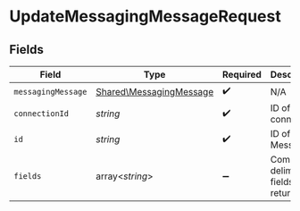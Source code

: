 # UpdateMessagingMessageRequest


## Fields

| Field                                                              | Type                                                               | Required                                                           | Description                                                        |
| ------------------------------------------------------------------ | ------------------------------------------------------------------ | ------------------------------------------------------------------ | ------------------------------------------------------------------ |
| `messagingMessage`                                                 | [Shared\MessagingMessage](../../Models/Shared/MessagingMessage.md) | :heavy_check_mark:                                                 | N/A                                                                |
| `connectionId`                                                     | *string*                                                           | :heavy_check_mark:                                                 | ID of the connection                                               |
| `id`                                                               | *string*                                                           | :heavy_check_mark:                                                 | ID of the Message                                                  |
| `fields`                                                           | array<*string*>                                                    | :heavy_minus_sign:                                                 | Comma-delimited fields to return                                   |